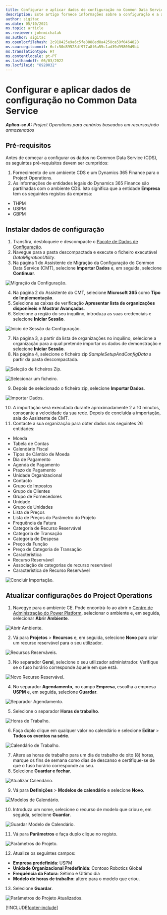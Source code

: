 ```yaml
---
title: Configurar e aplicar dados de configuração no Common Data Service
description: Este artigo fornece informações sobre a configuração e a aplicação dados de configuração no Project Operations.
author: sigitac
ms.date: 05/10/2021
ms.topic: article
ms.reviewer: johnmichalak
ms.author: sigitac
ms.openlocfilehash: 2c918425e9a6c5fe8888ed8a4258ca59f0464828
ms.sourcegitcommit: 6cfc50d89528df977a8f6a55c1ad39d99800d9b4
ms.translationtype: HT
ms.contentlocale: pt-PT
ms.lasthandoff: 06/03/2022
ms.locfileid: "8928032"
---
```

# <a name="set-up-and-apply-configuration-data-in-the-common-data-service"></a>Configurar e aplicar dados de configuração no Common Data Service 

_**Aplica-se A:** Project Operations para cenários baseados em recursos/não armazenados_



## <a name="prerequisites"></a>Pré-requisitos

Antes de começar a configurar os dados no Common Data Service (CDS), os seguintes pré-requisitos devem ser cumpridos:

1.  Fornecimento de um ambiente CDS e um Dynamics 365 Finance para o Project Operations.
2.  As informações de entidades legais do Dynamics 365 Finance são partilhadas com o ambiente CDS. Isto significa que a entidade **Empresa** tem os seguintes registos da empresa:
  - THPM
  - USPM
  - GBPM

## <a name="install-setup-and-configuration-data"></a>Instalar dados de configuração

1. Transfira, desbloqueie e descompacte o [Pacote de Dados de Configuração](https://download.microsoft.com/download/e/2/d/e2da6c98-d5dd-450c-aabe-fd6bf2ba374b/ProjOpsSampleSetupData-%20Integrated%20Latest.zip).
2. Navegue para a pasta descompactada e execute o ficheiro executável *DataMigrationUtility*.
3. Na página 1 do Assistente de Migração da Configuração do Common Data Service (CMT), selecione **Importar Dados** e, em seguida, selecione **Continuar**.

![Migração da Configuração.](./media/1ConfigurationMigration.png)

4. Na página 2 do Assistente do CMT, selecione **Microsoft 365** como **Tipo de Implementação**.
5. Selecione as caixas de verificação **Apresentar lista de organizações disponíveis** e **Mostrar Avançadas**.
6. Selecione a região do seu inquilino, introduza as suas credenciais e selecione **Iniciar Sessão**.

![Início de Sessão da Configuração.](./media/2ConfigurationSignin.png)

7. Na página 3, a partir da lista de organizações no inquilino, selecione a organização para a qual pretende importar os dados de demonstração e selecione **Iniciar Sessão**.
8. Na página 4, selecione o ficheiro zip *SampleSetupAndConfigData* a partir da pasta descompactada.

![Seleção de ficheiros Zip.](./media/3ZipFile.png)

![Selecionar um ficheiro.](./media/4SelectAFile.png)

9. Depois de selecionado o ficheiro zip, selecione **Importar Dados**.

![Importar Dados.](./media/5ImportData.png)

10. A importação será executada durante aproximadamente 2 a 10 minutos, consoante a velocidade da sua rede. Depois de concluída a importação, saia do Assistente de CMT. 
11. Contacte a sua organização para obter dados nas seguintes 26 entidades:

  - Moeda
  - Tabela de Contas
  - Calendário Fiscal
  - Tipos de Câmbio de Moeda
  - Dia de Pagamento
  - Agenda de Pagamento
  - Prazo de Pagamento
  - Unidade Organizacional
  - Contacto
  - Grupo de Impostos
  - Grupo de Clientes
  - Grupo de Fornecedores
  - Unidade
  - Grupo de Unidades
  - Lista de Preços
  - Lista de Preços do Parâmetro do Projeto
  - Frequência da Fatura
  - Categoria de Recurso Reservável
  - Categoria de Transação
  - Categoria de Despesa
  - Preço da Função
  - Preço de Categoria de Transação
  - Característica
  - Recurso Reservável
  - Associação de categorias de recurso reservável
  - Característica de Recurso Reservável

![Concluir Importação.](./media/6CompleteImport.png)

## <a name="update-project-operations-configurations"></a>Atualizar configurações do Project Operations

1. Navegye para o ambiente CE. Pode encontrá-lo ao abrir o [Centro de Administração do Power Platform](https://admin.powerplatform.microsoft.com/environments), selecionar o ambiente e, em seguida, selecionar **Abrir Ambiente**. 

![Abrir Ambiente.](./media/7OpenEnvironment.png)

2. Vá para **Projetos** > **Recursos** e, em seguida, selecione **Novo** para criar um recurso reservável para o seu utilizador.

![Recursos Reserváveis.](./media/8BookableResources.png)

3. No separador **Geral**, selecione o seu utilizador administrador. Verifique se o fuso horário corresponde àquele em que está. 

![Novo Recurso Reservável.](./media/9NewBookableResource.png)

4. No separador **Agendamento**, no campo **Empresa**, escolha a empresa **USPM** e, em seguida, selecione **Guardar**. 

![Separador Agendamento.](./media/10SchedulingTab.png)

5. Selecione o separador **Horas de trabalho**.  

![Horas de Trabalho.](./media/11WorkHours.png)

6. Faça duplo clique em qualquer valor no calendário e selecione **Editar** > **Todos os eventos na série**. 

![Calendário de Trabalho.](./media/12WorkCalendar.png)

7. Altere as horas de trabalho para um dia de trabalho de oito (8) horas, marque os fins de semana como dias de descanso e certifique-se de que o fuso horário corresponde ao seu. 
8. Selecione **Guardar e fechar**.

![Atualizar Calendário.](./media/13UpdateCalendar.png)

9. Vá para **Definições** > **Modelos de calendário** e selecione **Novo**.
 
 ![Modelos de Calendário.](./media/14CalendarTemplates.png)
 
 10. Introduza um nome, selecione o recurso de modelo que criou e, em seguida, selecione **Guardar**. 
 
 ![Guardar Modelo de Calendário.](./media/15SaveCalendarTemplate.png)
 
 11. Vá para **Parâmetros** e faça duplo clique no registo. 
 
 ![Parâmetros do Projeto.](./media/16ProjectParameters.png)
 
12. Atualize os seguintes campos:

 - **Empresa predefinida**: USPM
 - **Unidade Organizacional Predefinida**: Contoso Robotics Global
 - **Frequência da Fatura**: Sétimo e Último dia
 - **Modelo de horas de trabalho**: altere para o modelo que criou.

13. Selecione **Guardar**. 

![Parâmetros do Projeto Atualizados.](./media/17UpdatedProjectParameters.png)


[!INCLUDE[footer-include](../includes/footer-banner.md)]
